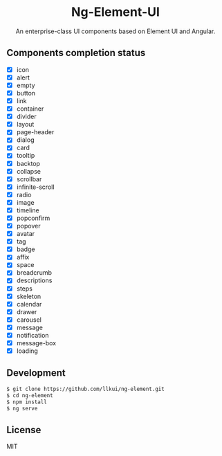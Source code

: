 <h1 align="center">
Ng-Element-UI
</h1>

<div align="center">

An enterprise-class UI components based on Element UI and Angular.

</div>

## Components completion status

- [x] icon
- [x] alert
- [x] empty
- [x] button
- [x] link
- [x] container
- [x] divider
- [x] layout
- [x] page-header
- [x] dialog
- [x] card
- [x] tooltip
- [x] backtop
- [x] collapse
- [x] scrollbar
- [x] infinite-scroll
- [x] radio
- [x] image
- [x] timeline
- [x] popconfirm
- [x] popover
- [x] avatar
- [x] tag
- [x] badge
- [x] affix
- [x] space
- [x] breadcrumb
- [x] descriptions
- [x] steps
- [x] skeleton
- [x] calendar
- [x] drawer
- [x] carousel
- [x] message
- [x] notification
- [x] message-box
- [x] loading

##  Development

```bash
$ git clone https://github.com/llkui/ng-element.git
$ cd ng-element
$ npm install
$ ng serve
```

## License

MIT